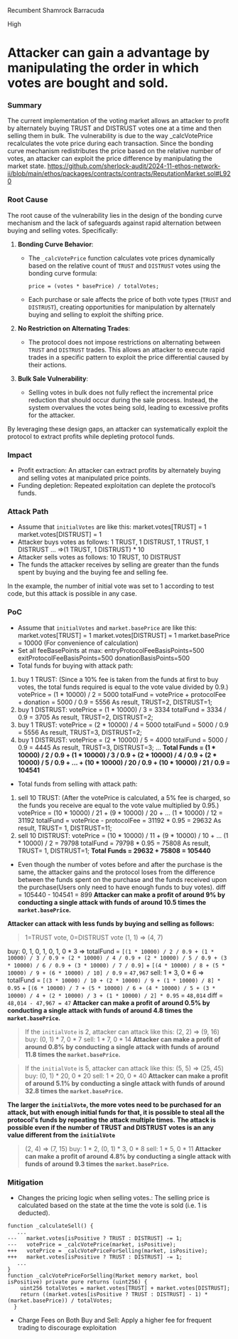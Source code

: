 Recumbent Shamrock Barracuda

High

# Attacker can gain a advantage by manipulating the order in which votes are bought and sold.

### Summary

The current implementation of the voting market allows an attacker to profit by alternately buying TRUST and DISTRUST votes one at a time and then selling them in bulk. The vulnerability is due to the way _calcVotePrice recalculates the vote price during each transaction. Since the bonding curve mechanism redistributes the price based on the relative number of votes, an attacker can exploit the price difference by manipulating the market state.
https://github.com/sherlock-audit/2024-11-ethos-network-ii/blob/main/ethos/packages/contracts/contracts/ReputationMarket.sol#L920

### **Root Cause**

The root cause of the vulnerability lies in the design of the bonding curve mechanism and the lack of safeguards against rapid alternation between buying and selling votes. Specifically:

1. **Bonding Curve Behavior**:
   - The `_calcVotePrice` function calculates vote prices dynamically based on the relative count of `TRUST` and `DISTRUST` votes using the bonding curve formula:
     ```solidity
     price = (votes * basePrice) / totalVotes;
     ```
   - Each purchase or sale affects the price of both vote types (`TRUST` and `DISTRUST`), creating opportunities for manipulation by alternately buying and selling to exploit the shifting price.

2. **No Restriction on Alternating Trades**:
   - The protocol does not impose restrictions on alternating between `TRUST` and `DISTRUST` trades. This allows an attacker to execute rapid trades in a specific pattern to exploit the price differential caused by their actions.

3. **Bulk Sale Vulnerability**:
   - Selling votes in bulk does not fully reflect the incremental price reduction that should occur during the sale process. Instead, the system overvalues the votes being sold, leading to excessive profits for the attacker.

By leveraging these design gaps, an attacker can systematically exploit the protocol to extract profits while depleting protocol funds.

### Impact

- Profit extraction: An attacker can extract profits by alternately buying and selling votes at manipulated price points. 
- Funding depletion: Repeated exploitation can deplete the protocol’s funds.

### Attack Path
- Assume that `initialVotes` are like this:
   market.votes[TRUST] = 1
   market.votes[DISTRUST] = 1
- Attacker buys votes as follows:
   1 TRUST, 1 DISTRUST, 1 TRUST, 1 DISTRUST ... =>(1 TRUST, 1 DISTRUST) * 10
- Attacker sells votes as follows:
   10 TRUST, 10 DISTRUST
- The funds the attacker receives by selling are greater than the funds spent by buying and the buying fee and selling fee.

In the example, the number of initial vote was set to 1 according to test code, but this attack is possible in any case.

### PoC
- Assume that `initialVotes` and `market.basePrice` are like this:
   market.votes[TRUST] = 1
   market.votes[DISTRUST] = 1
   market.basePrice = 10000 (For convenience of calculation)
- Set all feeBasePoints at max:
   entryProtocolFeeBasisPoints=500
   exitProtocolFeeBasisPoints=500
   donationBasisPoints=500
- Total funds for buying with attack path:

1.    buy 1 TRUST: (Since a 10% fee is taken from the funds at first to buy votes, the total funds required is equal to the vote value divided by 0.9.)
      votePrice = (1 * 10000) / 2 = 5000
      totalFund = votePrice + protocolFee + donation = 5000 / 0.9 = 5556
      As result, TRUST=2, DISTRUST=1;
2.    buy 1 DISTRUST:
      votePrice = (1 * 10000) / 3 = 3334
      totalFund = 3334 / 0.9 = 3705
      As result, TRUST=2, DISTRUST=2;
3.    buy 1 TRUST:
      votePrice = (2 * 10000) / 4 = 5000
      totalFund = 5000 / 0.9 = 5556
      As result, TRUST=3, DISTRUST=2;
4.    buy 1 DISTRUST:
      votePrice = (2 * 10000) / 5 = 4000
      totalFund = 5000 / 0.9 = 4445
      As result, TRUST=3, DISTRUST=3;
...
**Total Funds = (1 * 10000) / 2 / 0.9 + (1 * 10000) / 3 / 0.9 + (2 * 10000) / 4 / 0.9 + (2 * 10000) / 5 / 0.9 + ... + (10 * 10000) / 20 / 0.9 + (10 * 10000) / 21 / 0.9 = 104541**

- Total funds from selling with attack path:
1.    sell 10 TRUST: (After the votePrice is calculated, a 5% fee is charged, so the funds you receive are equal to the vote value multiplied by 0.95.)
      votePrice = (10 * 10000) / 21 + (9 * 10000) / 20 + ... (1 * 10000) / 12 = 31192
      totalFund = votePrice - protocolFee = 31192 * 0.95 = 29632
      As result, TRUST= 1, DISTRUST=11;
2.    sell 10 DISTRUST:
      votePrice = (10 * 10000) / 11 + (9 * 10000) / 10 + ... (1 * 10000) / 2 = 79798
      totalFund = 79798 * 0.95 = 75808
      As result, TRUST= 1, DISTRUST=1;
**Total Funds = 29632 + 75808 = 105440**
- Even though the number of votes before and after the purchase is the same, the attacker gains and the protocol loses from the difference between the funds spent on the purchase and the funds received upon the purchase(Users only need to have enough funds to buy votes).
   diff =  105440 - 104541 = 899
**Attacker can make a profit of around 9% by conducting a single attack with funds of around 10.5 times the `market.basePrice`.**

**Attacker can attack with less funds by buying and selling as follows:**
> 1=TRUST vote, 0=DISTRUST vote
> (1, 1) => (4, 7)

buy: 0, 1, 0, 1, 0, 1, 0 * 3 => totalFund = `[(1 * 10000) / 2 / 0.9 + (1 * 10000) / 3 / 0.9 + (2 * 10000) / 4 / 0.9 + (2 * 10000) / 5 / 0.9 + (3 * 10000) / 6 / 0.9 + (3 * 10000) / 7 / 0.9]` + `[(4 * 10000) / 8 + (5 * 10000) / 9 + (6 * 10000) / 10] / 0.9` = `47,967`
sell: 1 * 3, 0 * 6 => totalFund = `[(3 * 10000) / 10 + (2 * 10000) / 9 + (1 * 10000) / 8] * 0.95` + `[(6 * 10000) / 7 + (5 * 10000) / 6 + (4 * 10000) / 5 + (3 * 10000) / 4 + (2 * 10000) / 3 + (1 * 10000) / 2] * 0.95` = `48,014`
diff = `48,014 - 47,967 = 47`
**Attacker can make a profit of around 0.5% by conducting a single attack with funds of around 4.8 times the `market.basePrice`.**

> If the `initialVote` is 2, attacker can attack like this:
> (2, 2) => (9, 16)
> buy: (0, 1) * 7,  0 * 7 
> sell: 1 * 7, 0 * 14
> **Attacker can make a profit of around 0.8% by conducting a single attack with funds of around 11.8 times the `market.basePrice`.**

> If the `initialVote` is 5, attacker can attack like this:
> (5, 5) => (25, 45)
> buy: (0, 1) * 20,  0 * 20 
> sell: 1 * 20, 0 * 40
> **Attacker can make a profit of around 5.1% by conducting a single attack with funds of around 32.8 times the `market.basePrice`.**

**The larger the `initialVote`, the more votes need to be purchased for an attack, but with enough initial funds for that, it is possible to steal all the protocol's funds by repeating the attack multiple times.**
**The attack is possible even if the number of TRUST and DISTRUST votes is an any value different from the `initialVote`**
> (2, 4) => (7, 15)
> buy: 1 * 2, (0, 1) * 3, 0 * 8
> sell: 1 * 5, 0 * 11
> **Attacker can make a profit of around 4.8% by conducting a single attack with funds of around 9.3 times the `market.basePrice`.**

### Mitigation

- Changes the pricing logic when selling votes.:
The selling price is calculated based on the state at the time the vote is sold (i.e. 1 is deducted).
```solidity
function _calculateSell() {
   ...
---   market.votes[isPositive ? TRUST : DISTRUST] -= 1;
---   votePrice = _calcVotePrice(market, isPositive);
+++   votePrice = _calcVotePriceForSelling(market, isPositive);
+++   market.votes[isPositive ? TRUST : DISTRUST] -= 1;
   ...
}
function _calcVotePriceForSelling(Market memory market, bool isPositive) private pure returns (uint256) {
    uint256 totalVotes = market.votes[TRUST] + market.votes[DISTRUST];
    return ((market.votes[isPositive ? TRUST : DISTRUST] - 1) * (market.basePrice)) / totalVotes;
  }
```
- Charge Fees on Both Buy and Sell:
Apply a higher fee for frequent trading to discourage exploitation